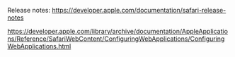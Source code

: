 
Release notes: https://developer.apple.com/documentation/safari-release-notes


https://developer.apple.com/library/archive/documentation/AppleApplications/Reference/SafariWebContent/ConfiguringWebApplications/ConfiguringWebApplications.html
